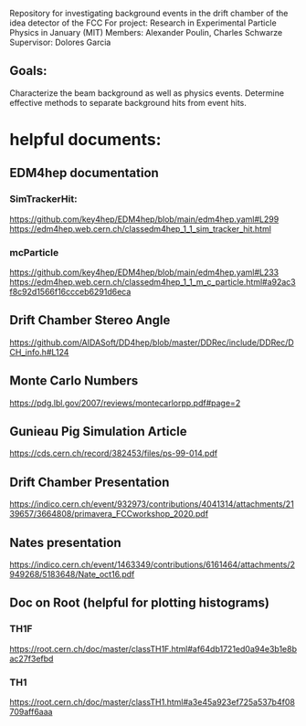 Repository for investigating background events in the drift chamber of the idea detector of the FCC
For project: Research in Experimental Particle Physics in January (MIT)
Members: Alexander Poulin, Charles Schwarze
Supervisor: Dolores Garcia

## Goals:
Characterize the beam background as well as physics events.
Determine effective methods to separate background hits from event hits.




# helpful documents:

## EDM4hep documentation
### SimTrackerHit:
https://github.com/key4hep/EDM4hep/blob/main/edm4hep.yaml#L299
https://edm4hep.web.cern.ch/classedm4hep_1_1_sim_tracker_hit.html

### mcParticle
https://github.com/key4hep/EDM4hep/blob/main/edm4hep.yaml#L233
https://edm4hep.web.cern.ch/classedm4hep_1_1_m_c_particle.html#a92ac3f8c92d1566f16ccceb6291d6eca

## Drift Chamber Stereo Angle
https://github.com/AIDASoft/DD4hep/blob/master/DDRec/include/DDRec/DCH_info.h#L124

## Monte Carlo Numbers
https://pdg.lbl.gov/2007/reviews/montecarlorpp.pdf#page=2
## Gunieau Pig Simulation Article
https://cds.cern.ch/record/382453/files/ps-99-014.pdf
## Drift Chamber Presentation
https://indico.cern.ch/event/932973/contributions/4041314/attachments/2139657/3664808/primavera_FCCworkshop_2020.pdf
## Nates presentation
https://indico.cern.ch/event/1463349/contributions/6161464/attachments/2949268/5183648/Nate_oct16.pdf


## Doc on Root (helpful for plotting histograms)
### TH1F
https://root.cern.ch/doc/master/classTH1F.html#af64db1721ed0a94e3b1e8bac27f3efbd
### TH1
https://root.cern.ch/doc/master/classTH1.html#a3e45a923ef725a537b4f08709aff6aaa
